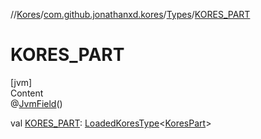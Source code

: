 //[Kores](../../index.md)/[com.github.jonathanxd.kores](../index.md)/[Types](index.md)/[KORES_PART](-k-o-r-e-s_-p-a-r-t.md)



# KORES_PART  
[jvm]  
Content  
@[JvmField](https://kotlinlang.org/api/latest/jvm/stdlib/kotlin.jvm/-jvm-field/index.html)()  
  
val [KORES_PART](-k-o-r-e-s_-p-a-r-t.md): [LoadedKoresType](../../com.github.jonathanxd.kores.type/-loaded-kores-type/index.md)<[KoresPart](../-kores-part/index.md)>  



